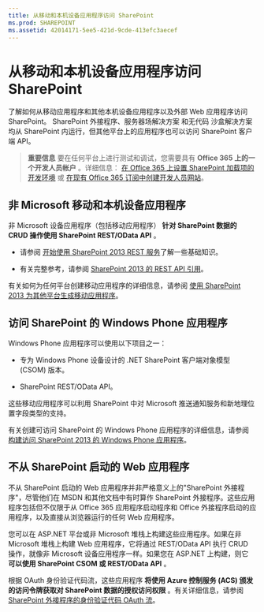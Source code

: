 ```yaml
---
title: 从移动和本机设备应用程序访问 SharePoint
ms.prod: SHAREPOINT
ms.assetid: 42014171-5ee5-421d-9cde-413efc3aecef
---
```



# 从移动和本机设备应用程序访问 SharePoint
了解如何从移动应用程序和其他本机设备应用程序以及外部 Web 应用程序访问 SharePoint。
SharePoint 外接程序、服务器场解决方案 和无代码 沙盒解决方案 均从 SharePoint 内运行，但其他平台上的应用程序也可以访问 SharePoint 客户端 API。
  
    
    


> **重要信息**
> 要在任何平台上进行测试和调试，您需要具有 **Office 365 上的一个开发人员帐户** 。详细信息： [在 Office 365 上设置 SharePoint 加载项的开发环境](http://msdn.microsoft.com/library/b22ce52a-ae9e-4831-9b68-c9210af6dc54%28Office.15%29.aspx) 或 [在现有 Office 365 订阅中创建开发人员网站](http://msdn.microsoft.com/library/2ec857d5-dc6f-4cf6-ba45-adc845ef2a25%28Office.15%29.aspx)。 
  
    
    


## 非 Microsoft 移动和本机设备应用程序

非 Microsoft 设备应用程序（包括移动应用程序） **针对 SharePoint 数据的 CRUD 操作使用 SharePoint REST/OData API** 。
  
    
    

- 请参阅 [开始使用 SharePoint 2013 REST 服务](get-to-know-the-sharepoint-2013-rest-service.md)了解一些基础知识。
    
  
- 有关完整参考，请参阅  [SharePoint 2013 的 REST API 引用](http://msdn.microsoft.com/library/3514e753-19f9-4b41-a1ae-f35c5ffc17d2%28Office.15%29.aspx)。
    
  
有关如何为任何平台创建移动应用程序的详细信息，请参阅 [使用 SharePoint 2013 为其他平台生成移动应用程序](build-mobile-apps-for-other-platforms-using-sharepoint-2013.md)。
  
    
    

## 访问 SharePoint 的 Windows Phone 应用程序
<a name="WinPhone"> </a>

Windows Phone 应用程序可以使用以下项目之一：
  
    
    

- 专为 Windows Phone 设备设计的 .NET SharePoint 客户端对象模型 (CSOM) 版本。
    
  
- SharePoint REST/OData API。
    
  
 这些移动应用程序可以利用 SharePoint 中对 Microsoft 推送通知服务和新地理位置字段类型的支持。
  
    
    
有关创建可访问 SharePoint 的 Windows Phone 应用程序的详细信息，请参阅 [构建访问 SharePoint 2013 的 Windows Phone 应用程序](build-windows-phone-apps-that-access-sharepoint-2013.md)。
  
    
    

## 不从 SharePoint 启动的 Web 应用程序
<a name="WinPhone"> </a>

不从 SharePoint 启动的 Web 应用程序并非严格意义上的"SharePoint 外接程序"，尽管他们在 MSDN 和其他文档中有时算作 SharePoint 外接程序。这些应用程序包括但不仅限于从 Office 365 应用程序启动程序和 Office 外接程序启动的应用程序，以及直接从浏览器运行的任何 Web 应用程序。
  
    
    
您可以在 ASP.NET 平台或非 Microsoft 堆栈上构建这些应用程序。如果在非 Microsoft 堆栈上构建 Web 应用程序，它将通过 REST/OData API 执行 CRUD 操作，就像非 Microsoft 设备应用程序一样。如果您在 ASP.NET 上构建，则它 **可以使用 SharePoint CSOM 或 REST/OData API** 。
  
    
    
根据 OAuth 身份验证代码流，这些应用程序 **将使用 Azure 控制服务 (ACS) 颁发的访问令牌获取对 SharePoint 数据的授权访问权限** 。有关详细信息，请参阅 [SharePoint 外接程序的身份验证代码 OAuth 流](http://msdn.microsoft.com/library/e89e91c7-ea39-49b9-af5a-7f047a7e2ab7%28Office.15%29.aspx)。
  
    
    

